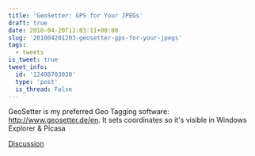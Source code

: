 ```yaml
---
title: 'GeoSetter: GPS for Your JPEGs'
draft: true
date: 2010-04-20T12:03:11+00:00
slug: '201004201203-geosetter-gps-for-your-jpegs'
tags:
  - tweets
is_tweet: true
tweet_info:
  id: '12498703030'
  type: 'post'
  is_thread: False
---
```




GeoSetter is my preferred Geo Tagging software: http://www.geosetter.de/en. It sets coordinates so it's visible in Windows Explorer & Picasa

[Discussion](https://x.com/sytelus/status/12498703030)
